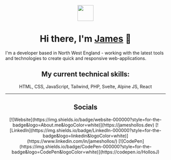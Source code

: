 <p align="center">
    <img src="https://i.imgur.com/48kmy6O.png" width="50px" />
</p>
<h1 align="center">
Hi there, I'm <a href="https://www.jameshollos.dev/" target="_blank" rel="noreferrer">James</a> 👋
</h1>

<p>I'm a developer based in North West England - working with the latest tools and technologies to create quick and responsive web-applications.</p>

<h2 align="center">My current technical skills:</h2>
<div align="center">
    HTML, CSS, JavaScript, Tailwind, PHP, Svelte, Alpine JS, React
</div>

---

<h2 align="center">Socials</h4>
<div align="center">
    [![Website](https://img.shields.io/badge/website-000000?style=for-the-badge&logo=About.me&logoColor=white)](https://jameshollos.dev)
    [![LinkedIn](https://img.shields.io/badge/LinkedIn-000000?style=for-the-badge&logo=linkedin&logoColor=white)](https://www.linkedin.com/in/jameshollos/)
    [![CodePen](https://img.shields.io/badge/CodePen-000000?style=for-the-badge&logo=CodePen&logoColor=white)](https://codepen.io/HollosJ)
</div>

